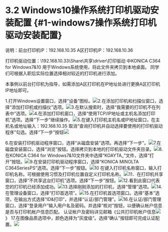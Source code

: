# 3.2 Windows10操作系统打印机驱动安装配置 {#1-windows7操作系统打印机驱动安装配置}

说明：前台打印机IP：192.168.10.35      A区打印机IP：192.168.10.36 

打印机驱动位置：\192.168.10.33\Share\共享\driver\打印驱动   中KONICA C364 for Windows7&10 用于Windows系统使用，将此文件夹拷贝到本地桌面。 同学们可根据入职后实际位置选择相对较近的打印机进行添加。 

本事例以前台打印机为指导，如需添加A区打印机在IP地址处进行更换A区打印机IP地址即可。

1.打开Windows设置窗口，选择”设备”图标。![](https://ws4.sinaimg.cn/large/006tNc79ly1fj2w9hjkxwj31c20rwdjs.jpg)2.在添加打印机和扫描仪窗口，选择“添加打印机或扫描仪”选项。![](https://ws1.sinaimg.cn/large/006tNc79ly1fj2wa31amzj31c20t7jwf.jpg)3.在默认搜索时，选择“我需要的打印机不在列表中”选项。![](https://ws3.sinaimg.cn/large/006tNc79ly1fj2wb197nmj31c211t43z.jpg)4.在添加打印机窗口，选择“使用TCP/IP地址或主机名添加打印机”选项。选择“下一步”继续操作。![](https://ws4.sinaimg.cn/large/006tNc79ly1fj2wbc92upj31c20xa42x.jpg)5.在键入打印机主机名或IP地址窗口，在主机名或地址输入：192.168.10.35 取消“查询打印机并自动选择要使用的打印机驱动程序”勾选。选择“下一步”按钮![](https://ws1.sinaimg.cn/large/006tNc79ly1fj2wchnycxj31c20xa42x.jpg)

6.在安装打印机驱动程序窗口，选择“从磁盘安装”选项。再选择“下一步”。![](https://ws2.sinaimg.cn/large/006tNc79ly1fj2wctkf7jj31c210aagy.jpg)7.在磁盘安装窗口，选择“浏览”按钮。选择拷贝到本地的打印机驱动文件夹目录。![](https://ws2.sinaimg.cn/large/006tNc79ly1fj2wdbsyklj31c2127gr2.jpg)8.在KONICA C364 for Windows7&10文件夹中选择“KOAYTA\_”文件，选择“打开”按钮。![](https://ws1.sinaimg.cn/large/006tNc79ly1fj2wdkgjwlj31c210s0x3.jpg)9.在安装打印机驱动程序窗口，选择“KONICA MINOLTA C364SeriesPS”选项。选择“下一步”按钮。![](https://ws1.sinaimg.cn/large/006tNc79ly1fj2we16zvej31c20xejwj.jpg)10 在键入打印机名称窗口，输入打印机名称。可根据使用习惯及打印机位置自定义打印机名称。![](https://ws1.sinaimg.cn/large/006tNc79ly1fj2wf1b04xj31c20ysjuu.jpg)11．在打印机共享窗口，选择“不共享这台打印机”选项。选择“下一步”按钮。![](https://ws4.sinaimg.cn/large/006tNc79ly1fj2wfk3ixxj31c20yiwj1.jpg)12.看到此窗口代表您的打印机已经添加成功。![](https://ws3.sinaimg.cn/large/006tNc79ly1fj2wg32zv5j31c20xogp5.jpg)13.选择刚刚添加的打印机，选择“管理”选项。![](https://ws2.sinaimg.cn/large/006tNc79ly1fj2wgh9dmqj31c20zcwjl.jpg)14.在管理设备窗口，选择“打印首选项”。![](https://ws4.sinaimg.cn/large/006tNc79ly1fj2wh1a0ezj31c211padk.jpg)15.在打印机首选项窗口。选择“基本”选项，在输出方式选择“ID&打印”，并选择“认证/部门管理”。![](https://ws2.sinaimg.cn/large/006tNc79ly1fj2whm0stij31c20wldpx.jpg)16.在认证/部门管理窗口，选择“登录用户”输入用户名及密码。并选择“核对”按钮，以便确认帐户信息是否与打印机帐户信息匹配。 认证帐户及密码详见邮箱《公共打印机帐户信息![](https://ws4.sinaimg.cn/large/006tNc79ly1fj2wid3ogyj31c20ybaha.jpg)》 17.在图像品质选项中，颜色选择为“灰度级”。选择“确认”按钮即可完成认证配置。![](https://ws4.sinaimg.cn/large/006tNc79ly1fj2wiow49ej31c216zqbn.jpg)

